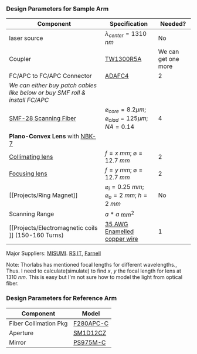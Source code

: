### Design Parameters for Sample Arm

| **Component**                                                                                                    | **Specification**                                                                   | Needed?             |
| ---------------------------------------------------------------------------------------------------------------- | ----------------------------------------------------------------------------------- | ------------------- |
| laser source                                                                                                     | $\lambda_{center} = 1310$ $nm$                                                      | No                  |
| Coupler                                                                                                          | [TW1300R5A](https://www.thorlabs.com/thorproduct.cfm?partnumber=TW1300R5A2)         | We can get one more |
| FC/APC to FC/APC Connector                                                                                       | [ADAFC4](https://www.thorlabs.com/newgrouppage9.cfm?objectgroup_id=314&pn=ADAFC4)   | 2                   |
| *We can either buy patch cables like below or buy SMF roll & install FC/APC*                                     |                                                                                     |                     |
| [SMF-28 Scanning Fiber](https://www.thorlabs.com/thorproduct.cfm?partnumber=P3-SMF28Y-FC-1)                      | $\varnothing_{core} = 8.2 \mu m$; $\varnothing_{clad} = 125 \mu m$; $NA =0.14$      | 4                   |
| **Plano-Convex Lens** with [NBK-7](https://www.thorlabs.com/newgrouppage9.cfm?objectgroup_id=6973&tabname=N-BK7) |                                                                                     |                     |
| [Collimating lens](https://www.thorlabs.com/thorproduct.cfm?partnumber=LA1540-C)                                 | $f=x$ $mm$; $\varnothing=12.7$ $mm$                                                 | 2                   |
| [Focusing lens](https://www.thorlabs.com/thorproduct.cfm?partnumber=LA1074-C)                                    | $f=y$ $mm$; $\varnothing=12.7$ $mm$                                                  | 2                   |
| [[Projects/Ring Magnet]]                                                                                                  | $\varnothing_i=0.25$ $mm$; $\varnothing_o=2$ $mm$; $h=2$ $mm$                       | No                  |
| Scanning Range                                                                                                   | $a$ $*$ $a$ $mm^2$                                                                  |                     |
| [[Projects/Electromagnetic coils ]]   (150-160 Turns)                                                                     | [35 AWG Enamelled copper wire](https://it.rs-online.com/web/p/fili-di-rame/7790696) | 1                   |

Major Suppliers: [MISUMI](https://us.misumi-ec.com/). [RS IT](https://it.rs-online.com/web/), [Farnell](https://it.farnell.com/)

Note: Thorlabs has mentioned focal lengths for different wavelengths., Thus. I need to calculate(simulate) to find $x$, $y$ the focal length for lens at $1310$ $nm$.  This is easy but I'm not sure how to model the light from optical fiber. 

### Design Parameters for Reference Arm

| **Component**         | **Model** |
| --------------------- | --------- |
| Fiber Collimation Pkg | [F280APC-C](https://www.thorlabs.com/thorproduct.cfm?partnumber=F280APC-C) |
| Aperture              | [SM1D12CZ](https://www.thorlabs.com/thorproduct.cfm?partnumber=SM1D12CZ#ad-image-0)  |
| Mirror                | [PS975M-C](https://www.thorlabs.com/thorproduct.cfm?partnumber=PS975M-C)  |






